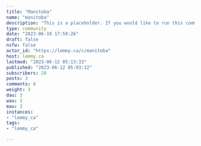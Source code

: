 ```yaml
---
title: "Manitoba" 
name: "manitoba"
description: "This is a placeholder. If you would like to run this community, please let me know! I'm happy to help out in the meantimeImage credits:* https://www.canada.ca/en/canadian-heritage/services/provincial-territorial-symbols-canada/manitoba.html"
type: community
date: "2023-06-19 17:59:26"
draft: false
nsfw: false
actor_id: "https://lemmy.ca/c/manitoba"
host: lemmy.ca
lastmod: "2023-06-12 05:13:33"
published: "2023-06-12 05:03:12"
subscribers: 28
posts: 3
comments: 8
weight: 3
dau: 3
wau: 3
mau: 3
instances:
- "lemmy_ca"
tags: 
- "lemmy_ca"

---
```

